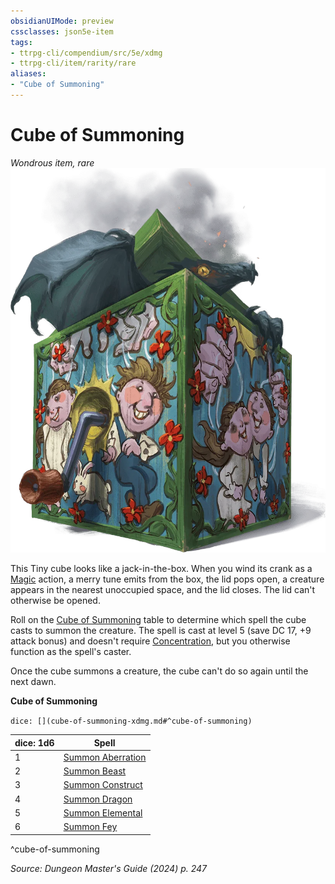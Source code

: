```yaml
---
obsidianUIMode: preview
cssclasses: json5e-item
tags:
- ttrpg-cli/compendium/src/5e/xdmg
- ttrpg-cli/item/rarity/rare
aliases: 
- "Cube of Summoning"
---
```

# Cube of Summoning
*Wondrous item, rare*  
![](Інструменти%20ДМ/CLI/items/img/cube-of-summoning.webp#right)


This Tiny cube looks like a jack-in-the-box. When you wind its crank as a [Magic](Інструменти%20ДМ/CLI/rules/actions.md#Magic) action, a merry tune emits from the box, the lid pops open, a creature appears in the nearest unoccupied space, and the lid closes. The lid can't otherwise be opened.

Roll on the [Cube of Summoning](Інструменти%20ДМ/CLI/items/cube-of-summoning-xdmg.md) table to determine which spell the cube casts to summon the creature. The spell is cast at level 5 (save DC 17, +9 attack bonus) and doesn't require [Concentration](Інструменти%20ДМ/CLI/rules/conditions.md#Concentration), but you otherwise function as the spell's caster.

Once the cube summons a creature, the cube can't do so again until the next dawn.

**Cube of Summoning**

`dice: [](cube-of-summoning-xdmg.md#^cube-of-summoning)`

| dice: 1d6 | Spell |
|-----------|-------|
| 1 | [Summon Aberration](Інструменти%20ДМ/CLI/spells/summon-aberration-xphb.md) |
| 2 | [Summon Beast](Інструменти%20ДМ/CLI/spells/summon-beast-xphb.md) |
| 3 | [Summon Construct](Інструменти%20ДМ/CLI/spells/summon-construct-xphb.md) |
| 4 | [Summon Dragon](Інструменти%20ДМ/CLI/spells/summon-dragon-xphb.md) |
| 5 | [Summon Elemental](Інструменти%20ДМ/CLI/spells/summon-elemental-xphb.md) |
| 6 | [Summon Fey](Інструменти%20ДМ/CLI/spells/summon-fey-xphb.md) |
^cube-of-summoning

*Source: Dungeon Master's Guide (2024) p. 247*
